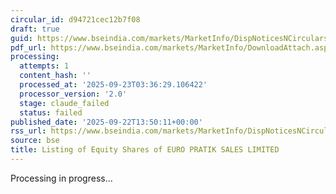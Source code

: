 ```yaml
---
circular_id: d94721cec12b7f08
draft: true
guid: https://www.bseindia.com/markets/MarketInfo/DispNoticesNCirculars.aspx?Noticeid={D2836E04-6E05-4776-8F10-84E10ADF255C}&noticeno=20250922-50&dt=09/22/2025&icount=50&totcount=58&flag=0
pdf_url: https://www.bseindia.com/markets/MarketInfo/DownloadAttach.aspx?id=20250922-50&attachedId=e524369e-9f40-40cb-9e25-65520a462be1
processing:
  attempts: 1
  content_hash: ''
  processed_at: '2025-09-23T03:36:29.106422'
  processor_version: '2.0'
  stage: claude_failed
  status: failed
published_date: '2025-09-22T13:50:11+00:00'
rss_url: https://www.bseindia.com/markets/MarketInfo/DispNoticesNCirculars.aspx?Noticeid={D2836E04-6E05-4776-8F10-84E10ADF255C}&noticeno=20250922-50&dt=09/22/2025&icount=50&totcount=58&flag=0
source: bse
title: Listing of Equity Shares of EURO PRATIK SALES LIMITED
---
```


Processing in progress...